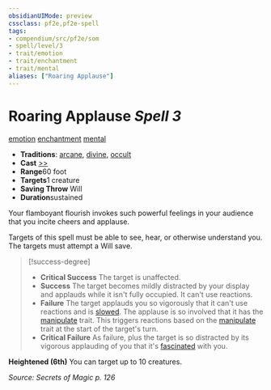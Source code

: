 ```yaml
---
obsidianUIMode: preview
cssclass: pf2e,pf2e-spell
tags:
- compendium/src/pf2e/som
- spell/level/3
- trait/emotion
- trait/enchantment
- trait/mental
aliases: ["Roaring Applause"]
---
```

# Roaring Applause *Spell 3*   
[emotion](../../rules/traits/emotion.md)  [enchantment](../../rules/traits/enchantment.md)  [mental](../../rules/traits/mental.md)  

- **Traditions**: [arcane](../../rules/traits/arcane.md), [divine](../../rules/traits/divine.md), [occult](../../rules/traits/occult.md)
- **Cast** [>>](../../rules/core-rulebook/chapter-9-playing-the-game.md#Actions "Two-Action") 
- **Range**60 foot
- **Targets**1 creature
- **Saving Throw** Will
- **Duration**sustained

Your flamboyant flourish invokes such powerful feelings in your audience that you incite cheers and applause.

Targets of this spell must be able to see, hear, or otherwise understand you. The targets must attempt a Will save.

> [!success-degree] 
> - **Critical Success** The target is unaffected.
> - **Success** The target becomes mildly distracted by your display and applauds while it isn't fully occupied. It can't use reactions.
> - **Failure** The target applauds you so vigorously that it can't use reactions and is [slowed](../../rules/conditions.md#Slowed). The applause is so involved that it has the [manipulate](../../rules/traits/manipulate.md) trait. This triggers reactions based on the [manipulate](../../rules/traits/manipulate.md) trait at the start of the target's turn.
> - **Critical Failure** As failure, plus the target is so distracted by its vigorous applauding of you that it's [fascinated](../../rules/conditions.md#Fascinated) with you.

**Heightened (6th)** You can target up to 10 creatures.

*Source: Secrets of Magic p. 126*